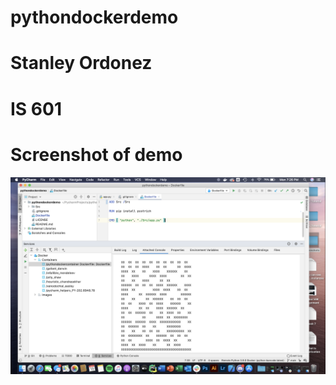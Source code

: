 # pythondockerdemo
# Stanley Ordonez 
# IS 601 
# Screenshot of demo 
![Program Screeenshot](demoscreenshot.png)